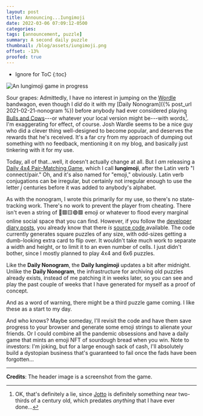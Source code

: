 ```yaml
---
layout: post
title: Announcing...Iungimoji
date: 2022-03-06 07:09:12-0500
categories:
tags: [announcement, puzzle]
summary: A second daily puzzle
thumbnail: /blog/assets/iungimoji.png
offset: -13%
proofed: true
---
```


* Ignore for ToC
{:toc}

![An Iungimoji game in progress](/blog/assets/iungimoji.png "Stage 2:  Force the player to write a story based on the emoji and the order they were revealed?")

Sour grapes:  Admittedly, I have no interest in jumping on the [Wordle](https://en.wikipedia.org/wiki/Wordle) bandwagon, even though I *did* do it with my [Daily Nonogram]({% post_url 2021-02-21-nonogram %}) before anybody had ever considered playing [Bulls and Cows](https://en.wikipedia.org/wiki/Bulls_and_Cows)---or whatever your local version might be---with words[^1].  I'm exaggerating for effect, of course.  Josh Wardle seems to be a nice guy who did a clever thing well-designed to become popular, and deserves the rewards that he's received.  It's a far cry from my approach of dumping out something with no feedback, mentioning it on my blog, and basically just tinkering with it for my use.

Today, all of that...well, it doesn't actually change at all.  But I *am* releasing a [Daily 4x4 Pair-Matching Game](/iuengimoji), which I call **Iungimoji**, after the Latin verb "I connect/pair."  Oh, and it's also named for "emoji," obviously.  Latin verb conjugations can be irregular, but certainly not irregular enough to use the letter *j* centuries before it was added to anybody's alphabet.

As with the nonogram, I wrote this primarily for my use, so there's no state-tracking work.  There's no work to prevent the player from cheating.  There isn't even a string of 🥗🟩🟨🟣🟩 emoji or whatever to flood every marginal online social space that you can find.  However, if you follow the [developer diary posts](/blog/tag/devjournal), you already know that there *is* [source code <i class="fab fa-github"></i>](https://github.com/jcolag/iungimoji) available.  The code currently generates square puzzles of any size, with odd-sizes getting a dumb-looking extra card to flip over.  It wouldn't take much work to separate a width and height, or to limit it to an even number of cells.  I just didn't bother, since I mostly planned to play 4x4 and 6x6 puzzles.

Like the **Daily Nonogram**, the **Daily Iungimoji** updates a bit after midnight.  Unlike the **Daily Nonogram**, the infrastructure for archiving old puzzles already exists, instead of me patching it in weeks later, so you can see and play the past couple of weeks that I have generated for myself as a proof of concept.

And as a word of warning, there might be a third puzzle game coming.  I like these as a start to my day.

And who knows?  Maybe someday, I'll revisit the code and have them save progress to your browser and generate some emoji strings to alienate your friends.  Or I could combine all the pandemic obsessions and have a daily game that mints an emoji NFT of sourdough bread when you win.  Note to investors:  I'm joking, but for a large enough sack of cash, I'll absolutely build a dystopian business that's guaranteed to fail once the fads have been forgotten...

* * *

**Credits**:  The header image is a screenshot from the game.

[^1]: OK, that's definitely a lie, since [Jotto](https://en.wikipedia.org/wiki/Jotto) is definitely something near two-thirds of a century old, which predates *anything* that I have ever done...
